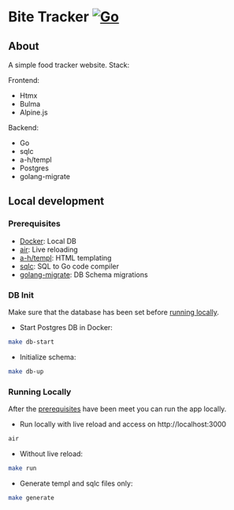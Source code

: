 # Bite Tracker [![Go](https://github.com/mitjabez/bite-tracker/actions/workflows/ci.yml/badge.svg)](https://github.com/mitjabez/bite-tracker/actions/workflows/ci.yml)

## About

A simple food tracker website. Stack:

Frontend:

- Htmx
- Bulma
- Alpine.js

Backend:

- Go
- sqlc
- a-h/templ
- Postgres
- golang-migrate

## Local development

### Prerequisites

- [Docker](https://www.docker.com/): Local DB
- [air](https://github.com/air-verse/air): Live reloading
- [a-h/templ](https://templ.guide/): HTML templating
- [sqlc](https://sqlc.dev/): SQL to Go code compiler
- [golang-migrate](https://github.com/golang-migrate/migrate): DB Schema migrations

### DB Init

Make sure that the database has been set before [running locally](#running-locally).

- Start Postgres DB in Docker:

```bash
make db-start
```

- Initialize schema:

```bash
make db-up
```

### Running Locally

After the [prerequisites](#prerequisites) have been meet you can run the app locally.

- Run locally with live reload and access on http://localhost:3000

```sh
air
```

- Without live reload:

```sh
make run
```

- Generate templ and sqlc files only:

```sh
make generate
```
